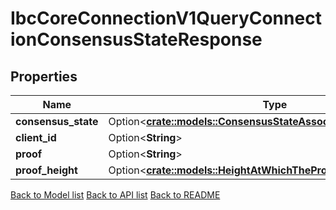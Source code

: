 # IbcCoreConnectionV1QueryConnectionConsensusStateResponse

## Properties

Name | Type | Description | Notes
------------ | ------------- | ------------- | -------------
**consensus_state** | Option<[**crate::models::ConsensusStateAssociatedWithTheChannel**](consensus_state_associated_with_the_channel.md)> |  | [optional]
**client_id** | Option<**String**> |  | [optional]
**proof** | Option<**String**> |  | [optional]
**proof_height** | Option<[**crate::models::HeightAtWhichTheProofWasRetrieved**](height_at_which_the_proof_was_retrieved.md)> |  | [optional]

[Back to Model list](../README.md#documentation-for-models) [Back to API list](../README.md#documentation-for-api-endpoints) [Back to README](../README.md)


